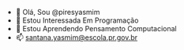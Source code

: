 - 👋 Olá, Sou @piresyasmim
- 👀 Estou Interessada Em Programação
- 🌱 Estou Aprendendo Pensamento Computacional
- 📫 santana.yasmim@escola.pr.gov.br
